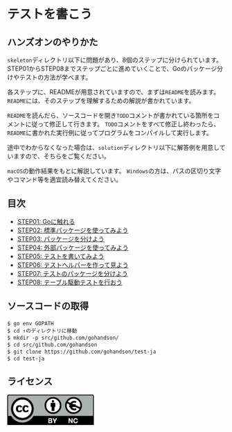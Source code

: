 # テストを書こう

## ハンズオンのやりかた

`skeleton`ディレクトリ以下に問題があり、8個のステップに分けられています。
STEP01からSTEP08までステップごとに進めていくことで、Goのパッケージ分けやテストの方法が学べます。

各ステップに、READMEが用意されていますので、まずは`README`を読みます。
`README`には、そのステップを理解するための解説が書かれています。

`README`を読んだら、ソースコードを開き`TODO`コメントが書かれている箇所をコメントに従って修正して行きます。
`TODO`コメントをすべて修正し終わったら、`README`に書かれた実行例に従ってプログラムをコンパイルして実行します。

途中でわからなくなった場合は、`solution`ディレクトリ以下に解答例を用意していますので、そちらをご覧ください。

`macOS`の動作結果をもとに解説しています。
`Windows`の方は、パスの区切り文字やコマンド等を適宜読み替えてください。

## 目次

* [STEP01: Goに触れる](./skeleton/step01)
* [STEP02: 標準パッケージを使ってみよう](./skeleton/step02)
* [STEP03: パッケージを分けよう](./skeleton/step03)
* [STEP04: 外部パッケージを使ってみよう](./skeleton/step04)
* [STEP05: テストを書いてみよう](./skeleton/step05)
* [STEP06: テストヘルパーを作って見よう](./skeleton/step06)
* [STEP07: テストのパッケージを分けよう](./skeleton/step07)
* [STEP08: テーブル駆動テストを行おう](./skeleton/step08)

## ソースコードの取得

```
$ go env GOPATH
$ cd ↑のディレクトリに移動
$ mkdir -p src/github.com/gohandson/
$ cd src/github.com/gohandson
$ git clone https://github.com/gohandson/test-ja
$ cd test-ja
```

## ライセンス

<a href="https://creativecommons.org/licenses/by-nc/4.0/legalcode.ja">
	<img width="200" src="by-nc.eu.png">
</a>
